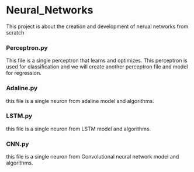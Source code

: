 # Neural_Networks
This project is about the creation and development of nerual networks from scratch

### Perceptron.py
This file is a single perceptron that learns and optimizes.
This perceptron is used for classification and we will create another perceptron file and model for regression.
 
### Adaline.py
this file is a single neuron from adaline model and algorithms.

### LSTM.py
this file is a single neuron from LSTM model and algorithms.

### CNN.py
this file is a single neuron from Convolutional neural network model and algorithms.

